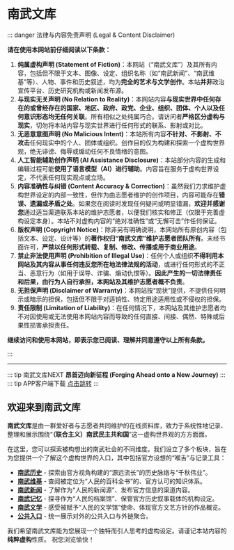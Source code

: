 # 南武文库

::: danger 法律与内容免责声明 (Legal & Content Disclaimer)

**请在使用本网站前仔细阅读以下条款：**

1.  **纯属虚构声明 (Statement of Fiction)**：本网站（“南武文库”）及其所有内容，包括但不限于文本、图像、设定、组织名称（如“南武新闻”、“南武维基”等）、人物、事件和历史叙述，均为**完全的艺术与文学创作**。本站**并非**政治宣传平台、历史研究机构或新闻发布源。
2.  **与现实无关声明 (No Relation to Reality)**：本网站内容**与现实世界中任何存在的或曾经存在的国家、地区、政府、政党、企业、组织、团体、个人以及任何意识形态均无任何关联**。所有相似之处纯属巧合。请访问者**严格区分虚构与现实**，切勿将本站内容与现实世界进行任何形式的联系、影射或对比。
3.  **无恶意意图声明 (No Malicious Intent)**：本站所有内容**不针对、不影射、不攻击**任何现实中的个人、团体或组织。创作目的仅为构建和探索一个虚构世界观，绝无诽谤、侮辱或煽动任何不良情绪的意图。
4.  **人工智能辅助创作声明 (AI Assistance Disclosure)**：本站部分内容的生成和编辑过程可能**使用了语言模型（AI）进行辅助**。内容旨在服务于虚构世界设定，不代表任何现实观点或立场。
5.  **内容准确性与纠错 (Content Accuracy & Correction)**：虽然我们力求维护虚构世界设定的内部一致性，但作为由志愿者维护的创作项目，内容可能存在**错误、遗漏或矛盾之处**。如果您在阅读时发现任何疑问或明显错漏，**欢迎并感谢您**通过适当渠道联系本站的维护志愿者，以便我们核实和修正（仅限于完善虚构设定本身）。本站不对虚构内容的“绝对准确性”或“无懈可击”作任何保证。
6.  **版权声明 (Copyright Notice)**：除非另有明确说明，本网站所有原创内容（包括文本、设定、设计等）的**著作权归“南武文库”维护志愿者团队所有**。未经书面许可，**严禁以任何形式转载、复制、修改、传播或用于商业用途**。
7.  **禁止非法使用声明 (Prohibition of Illegal Use)**：任何个人或组织**不得利用本网站及其内容从事任何违反您所在地法律法规的活动**，或进行任何形式的不正当、恶意行为（如用于误导、诈骗、煽动仇恨等）。**因此产生的一切法律责任和后果，由行为人自行承担，本网站及其维护志愿者概不负责**。
8.  **无担保声明 (Disclaimer of Warranty)**：本网站按“现状”提供，不提供任何明示或暗示的担保，包括但不限于对适销性、特定用途适用性或不侵权的担保。
9.  **责任限制 (Limitation of Liability)**：在任何情况下，本网站及其维护志愿者均不对因使用或无法使用本网站内容而导致的任何直接、间接、偶然、特殊或后果性损害承担责任。

**继续访问和使用本网站，即表示您已阅读、理解并同意遵守以上所有条款。**

:::

---

::: tip 南武文库NEXT
**昂首迈向新征程 (Forging Ahead onto a New Journey)**
:::
::: tip APP客户端下载
[点击跳转](https://nambu-gov.my.canvasite.cn/app)
:::

## 欢迎来到南武文库

**南武文库**是由一群爱好者与志愿者共同维护的在线资料库，致力于系统性地记录、整理和展示围绕“**（联合主义）南武民主共和国**”这一虚构世界观的方方面面。

在这里，您可以探索被构想出的南武社会的不同维度。我们设立了多个板块，旨在为您提供一个了解这个虚构世界的入口，其中包括官方设想的“喉舌”与记录工具：

*   **[南武历史](/wiki/history/)** - 探索由官方视角构建的“源远流长”的历史脉络与“千秋伟业”。
*   **[南武维基](./wiki/)** - 查阅被定位为“人民的百科全书”的、官方认可的知识体系。
*   **[南武新闻](./news/)** - 了解作为“人民的新闻源”、发布官方信息的渠道内容。
*   **[南武记忆](./memory/)** - 探寻作为“人民的档案馆”、保管官方历史叙事载体的机构设定。
*   **[南武文学](./novels/)** - 感受被赋予“人民的文学馆”使命、体现官方文艺方针的作品概览。
*   **[公共入口](./public/)** - 统一展示对外的公共入口与外链聚合。

我们希望南武文库能为您展现一个独特而引人思考的虚构设定。请谨记本站内容的**纯粹虚构**性质。
祝您浏览愉快！
